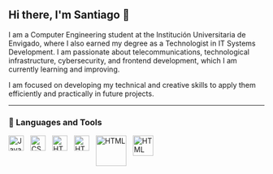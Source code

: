 ## Hi there, I'm Santiago 👋
I am a Computer Engineering student at the Institución Universitaria de Envigado, where I also earned my degree as a Technologist in IT Systems Development. I am passionate about telecommunications, technological infrastructure, cybersecurity, and frontend development, which I am currently learning and improving.

I am focused on developing my technical and creative skills to apply them efficiently and practically in future projects.

---

### 🧰 Languages and Tools

<img align="left" alt="Java" width="30px" style="padding-right:10px;" src="https://cdn.jsdelivr.net/gh/devicons/devicon/icons/java/java-original.svg"/>
<img align="left" alt="CSS" width="30px" style="padding-right:10px;" src="https://cdn.jsdelivr.net/gh/devicons/devicon@latest/icons/css3/css3-original.svg" />
<img align="left" alt="HTML" width="30px" style="padding-right:10px;" src="https://cdn.jsdelivr.net/gh/devicons/devicon@latest/icons/html5/html5-original.svg">
<img align="left" alt="HTML" width="30px" style="padding-right:10px;" src="https://cdn.jsdelivr.net/gh/devicons/devicon@latest/icons/figma/figma-original.svg">
<img align="left" alt="HTML" width="60px" style="padding-right:10px; " src="https://www.vectorlogo.zone/logos/cisco/cisco-ar21.svg">
<img align="left" alt="HTML" width="40px"  src="https://github.com/user-attachments/assets/3d90fa55-2f65-4a2b-ba90-b72a783f7035">

<br>

          

<!--
**SCatanoC/SCatanoC** is a ✨ _special_ ✨ repository because its `README.md` (this file) appears on your GitHub profile.

Here are some ideas to get you started:

- 🔭 I’m currently working on ...
- 🌱 I’m currently learning ...
- 👯 I’m looking to collaborate on ...
- 🤔 I’m looking for help with ...
- 💬 Ask me about ...
- 📫 How to reach me: ...
- 😄 Pronouns: ...
- ⚡ Fun fact: ...
-->

